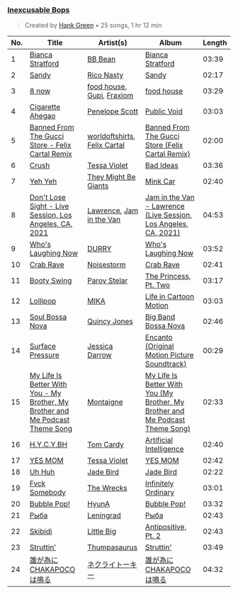 ### [Inexcusable Bops](https://open.spotify.com/playlist/1EsozxnoOIr5u6iMfmobfh)

> 
> Created by [Hank Green](https://open.spotify.com/user/12159652660) • 25 songs, 1 hr 12 min

| No. | Title | Artist(s) | Album | Length |
|---|---|---|---|---|
| 1 | [Bianca Stratford](https://open.spotify.com/track/0uoyRcSBbBsHFpMHmYBJ0j) | [BB Bean](https://open.spotify.com/artist/6qtT7XeCxRIWLqYLN9cVlQ) | [Bianca Stratford](https://open.spotify.com/album/4FQZiC04TLMcYed1nrvqLa) | 03:39 |
| 2 | [Sandy](https://open.spotify.com/track/2jK09xyR9psh1uhNQI40Rk) | [Rico Nasty](https://open.spotify.com/artist/2OaHYHb2XcFPvqL3VsyPzU) | [Sandy](https://open.spotify.com/album/00n7lFc5J6Hiy4o6bt45pF) | 02:17 |
| 3 | [8 now](https://open.spotify.com/track/3lzX0mU3pfXOQRnH0ryZJR) | [food house](https://open.spotify.com/artist/41f6TKH0EoBnj3N4xIp26g), [Gupi](https://open.spotify.com/artist/3YOvdmjSEwOqRAJ0ttfwCx), [Fraxiom](https://open.spotify.com/artist/04Y5zXsFqYRzDr6tMXj6aL) | [food house](https://open.spotify.com/album/3JBuWWY8OCHXMcQz5xxxCr) | 03:29 |
| 4 | [Cigarette Ahegao](https://open.spotify.com/track/6UYJYgY8VRo6mKrhgTe1CF) | [Penelope Scott](https://open.spotify.com/artist/3u6lPufHw4Oww6D88rv6sB) | [Public Void](https://open.spotify.com/album/0G2RxSCixG5Nl6jpjwiw2g) | 03:03 |
| 5 | [Banned From The Gucci Store - Felix Cartal Remix](https://open.spotify.com/track/2tKXPegz8xkBtUbs8LJZ1U) | [worldoftshirts](https://open.spotify.com/artist/2sAqwtdDnl6fhh15uRx7dZ), [Felix Cartal](https://open.spotify.com/artist/6roDXEmZ6AARdOUv6x5U2v) | [Banned From The Gucci Store (Felix Cartal Remix)](https://open.spotify.com/album/4s9JakoXZLR0s8ODI0pfxp) | 02:00 |
| 6 | [Crush](https://open.spotify.com/track/6MYJv37Mpj5njLLbxKWNun) | [Tessa Violet](https://open.spotify.com/artist/5DD5GZd4ElmQTy9NleMvKJ) | [Bad Ideas](https://open.spotify.com/album/39y7WSuhOKLmxWP7ElwWFl) | 03:36 |
| 7 | [Yeh Yeh](https://open.spotify.com/track/3I1R501QZxedpBkmD6LGmv) | [They Might Be Giants](https://open.spotify.com/artist/6zB02lwP6L6ZH32nggQiJT) | [Mink Car](https://open.spotify.com/album/6irRPdmPps1PLwiA8qPans) | 02:40 |
| 8 | [Don't Lose Sight - Live Session, Los Angeles, CA, 2021](https://open.spotify.com/track/1XHHGmuKMoASN0Q6r2q7X6) | [Lawrence](https://open.spotify.com/artist/5rwUYLyUq8gBsVaOUcUxpE), [Jam in the Van](https://open.spotify.com/artist/1CUVxHzaFXiqedLmCt1pKa) | [Jam in the Van - Lawrence (Live Session, Los Angeles, CA, 2021)](https://open.spotify.com/album/64Jbv5v63M71jajoIi0vXR) | 04:53 |
| 9 | [Who's Laughing Now](https://open.spotify.com/track/2upp8DCqGyzL4UquAoy9Uf) | [DURRY](https://open.spotify.com/artist/6zpptMjiapn5PB0Y5k3xWN) | [Who's Laughing Now](https://open.spotify.com/album/7fpazXDPdgixjbdsfBzJ8u) | 03:52 |
| 10 | [Crab Rave](https://open.spotify.com/track/4qDHt2ClApBBzDAvhNGWFd) | [Noisestorm](https://open.spotify.com/artist/2BuSNpxpMGJGiAAWJYJT2t) | [Crab Rave](https://open.spotify.com/album/2lppc5R9jiNgGoB7qXPWlr) | 02:41 |
| 11 | [Booty Swing](https://open.spotify.com/track/3sMleqdCDalZ6xsAQe8xuY) | [Parov Stelar](https://open.spotify.com/artist/65EXuYHVoehCKqp0kOS6px) | [The Princess, Pt. Two](https://open.spotify.com/album/7p72vm3axkMsrAMBwl7d3T) | 03:17 |
| 12 | [Lollipop](https://open.spotify.com/track/1JAnC4VkVIbO7C6Vislnue) | [MIKA](https://open.spotify.com/artist/5MmVJVhhYKQ86izuGHzJYA) | [Life in Cartoon Motion](https://open.spotify.com/album/4wKkXYJXQWDa9sndBSx0gI) | 03:03 |
| 13 | [Soul Bossa Nova](https://open.spotify.com/track/0Jw3cPBXlGnA6DEJrZSTI0) | [Quincy Jones](https://open.spotify.com/artist/3rxIQc9kWT6Ueg4BhnOwRK) | [Big Band Bossa Nova](https://open.spotify.com/album/1KSOL1jvue2lfcdsNZ7YN8) | 02:46 |
| 14 | [Surface Pressure](https://open.spotify.com/track/760jhRscwGbIIe1m1IIQpU) | [Jessica Darrow](https://open.spotify.com/artist/4vdAAzZBUKbsrvHi6UR7B7) | [Encanto (Original Motion Picture Soundtrack)](https://open.spotify.com/album/25L8ck3KGcmCo3901ztPzR) | 00:29 |
| 15 | [My Life Is Better With You - My Brother, My Brother and Me Podcast Theme Song](https://open.spotify.com/track/0CDc8HSuMYJSB4BcIYIZm7) | [Montaigne](https://open.spotify.com/artist/1ZcnsSFqWusWlRK01vKE6b) | [My Life Is Better With You (My Brother, My Brother and Me Podcast Theme Song)](https://open.spotify.com/album/4QhhZrUr5jrb4HplR9o98J) | 02:33 |
| 16 | [H.Y.C.Y.BH](https://open.spotify.com/track/0yNZ63pUbmxX0xYzZEQr2j) | [Tom Cardy](https://open.spotify.com/artist/0hQBkU2vuMYXucmd89JUSw) | [Artificial Intelligence](https://open.spotify.com/album/0p3PojNPjYC8LHkJCwinTd) | 02:40 |
| 17 | [YES MOM](https://open.spotify.com/track/3imd2WJDPDoIOyqDmw3plc) | [Tessa Violet](https://open.spotify.com/artist/5DD5GZd4ElmQTy9NleMvKJ) | [YES MOM](https://open.spotify.com/album/3vE82WGpKX2oHOC8qbCjOS) | 02:42 |
| 18 | [Uh Huh](https://open.spotify.com/track/3ZAJJoHHCVGLIoScl26Hf4) | [Jade Bird](https://open.spotify.com/artist/7D8LuVnlyu91ndcPe70j7S) | [Jade Bird](https://open.spotify.com/album/34RIeuzZA8ySXCbsEd62jG) | 02:22 |
| 19 | [Fvck Somebody](https://open.spotify.com/track/1GU6oaDhWaypMzfP51BYKo) | [The Wrecks](https://open.spotify.com/artist/458aS6ALc3QkzwfR5USt34) | [Infinitely Ordinary](https://open.spotify.com/album/74IXMUg7W8OvCjdTeCTtLx) | 03:01 |
| 20 | [Bubble Pop!](https://open.spotify.com/track/59JkwCdGIMTZYb0j75vebU) | [HyunA](https://open.spotify.com/artist/3UwlejyX2b458azZ7eCnHb) | [Bubble Pop!](https://open.spotify.com/album/3ejtzmi1xzQMl8JtJruZPp) | 03:32 |
| 21 | [Рыба](https://open.spotify.com/track/1rytOMtViLDF54SoUbE41r) | [Leningrad](https://open.spotify.com/artist/2a3EJeQjcAelthFGr5bzQC) | [Рыба](https://open.spotify.com/album/5WzgDN5E0QXXQcLUggN3iW) | 02:43 |
| 22 | [Skibidi](https://open.spotify.com/track/4F4TGsDYacEbw4PLAIyJ2e) | [Little Big](https://open.spotify.com/artist/0pnd3MP2rxAzljR9AqXUJB) | [Antipositive, Pt. 2](https://open.spotify.com/album/0kIcx4ojwAIHwIIPPm7UnN) | 02:43 |
| 23 | [Struttin'](https://open.spotify.com/track/4APBpdRfl41B6cFkgjpIXz) | [Thumpasaurus](https://open.spotify.com/artist/13peDbMKVZpn5nanRC96WJ) | [Struttin'](https://open.spotify.com/album/4gobjLyn56gtl3BBaQPjcy) | 03:49 |
| 24 | [誰が為にCHAKAPOCOは鳴る](https://open.spotify.com/track/09LbcaIcE3g9SMKIX2yWjB) | [ネクライトーキー](https://open.spotify.com/artist/45ew0KWgCA7evVgCydrZws) | [誰が為にCHAKAPOCOは鳴る](https://open.spotify.com/album/4QsaCr3IczjIV7P1JL0uCE) | 04:32 |
